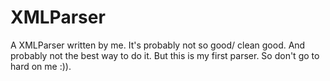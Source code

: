 # XMLParser
A XMLParser written by me.
It's probably not so good/ clean good. And probably not the best way to do it. But this is my first parser. So don't go to hard on me :)).